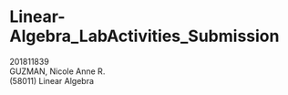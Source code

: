 # Linear-Algebra_LabActivities_Submission
201811839
<br>GUZMAN, Nicole Anne R.
<br> (58011) Linear Algebra
